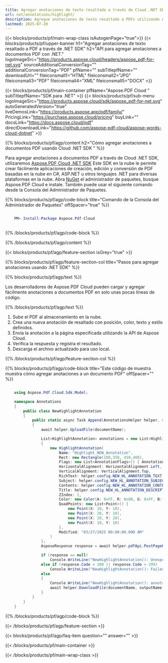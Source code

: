 ```yaml
---
title: Agregar anotaciones de texto resaltado a través de Cloud .NET SDK
url: net/annotations/highlight/
description: Agregue anotaciones de texto resaltado a PDFs utilizando Aspose.PDF Cloud SDK para .NET.
lastmod: 2025-07-20
---
```


{{< blocks/products/pf/main-wrap-class isAutogenPage="true">}}
{{< blocks/products/pf/upper-banner h1="Agregar anotaciones de texto resaltado a PDF a través de .NET SDK" h2="API para agregar anotaciones a documentos PDF con .NET." logoImageSrc="https://products.aspose.cloud/headers/aspose_pdf-for-net.svg" sourceAdditionalConversionTag="" additionalConversionTag="PDF" pfName="" subTitlepfName="" downloadUrl="" fileiconsmall1="HTML" fileiconsmall2="JPG" fileiconsmall3="PDF" fileiconsmall4="XML" fileiconsmall5="DOCX" >}}

{{< blocks/products/pf/main-container pfName="Aspose.PDF Cloud " subTitlepfName="SDK para .NET" >}}
{{< blocks/products/pf/sub-menu logoImageSrc="https://products.aspose.cloud/sdk/aspose_pdf-for-net.svg"
autoGeneratedVersion="true"
liveDemosLink="https://products.aspose.app/pdf/family/" PricingLink="https://purchase.aspose.cloud/pricing" buyLink="" docsLink="https://docs.aspose.cloud/pdf"  directDownloadLink="https://github.com/aspose-pdf-cloud/aspose-words-cloud-dotnet" >}}

{{% blocks/products/pf/agp/content h2="Cómo agregar anotaciones a documentos PDF usando Cloud .NET SDK " %}}

Para agregar anotaciones a documentos PDF a través de Cloud .NET SDK, utilizaremos
[Aspose.PDF Cloud .NET SDK](https://products.aspose.cloud/pdf/net/)
Este SDK en la nube le permite crear fácilmente aplicaciones de creación, edición y conversión de PDF basadas en la nube en C#, ASP.NET u otros lenguajes .NET para diversas plataformas en la nube. Abra
[NuGet](https://www.nuget.org/packages/Aspose.Pdf-Cloud)
el administrador de paquetes, busque
Aspose.PDF Cloud
e instale. También puede usar el siguiente comando desde la Consola del Administrador de Paquetes.

{{% blocks/products/pf/agp/code-block title="Comando de la Consola del Administrador de Paquetes" offSpacer="true" %}}

```powershell

    PM> Install-Package Aspose.Pdf-Cloud
     
```

{{% /blocks/products/pf/agp/code-block %}}

{{% /blocks/products/pf/agp/content %}}

{{< blocks/products/pf/agp/feature-section isGrey="true" >}}

{{% blocks/products/pf/agp/feature-section-col title="Pasos para agregar anotaciones usando .NET SDK" %}}

{{% blocks/products/pf/agp/text %}}

Los desarrolladores de Aspose.PDF Cloud pueden cargar y agregar fácilmente anotaciones a documentos PDF en solo unas pocas líneas de código.

{{% /blocks/products/pf/agp/text %}}

1. Sube el PDF al almacenamiento en la nube.
1. Crea una nueva anotación de resaltado con posición, color, texto y estilo definidos.
1. Envía la anotación a la página especificada utilizando la API de Aspose Cloud.
1. Verifica la respuesta y registra el resultado.
1. Descarga el archivo actualizado para uso local.

{{% /blocks/products/pf/agp/feature-section-col %}}

{{% blocks/products/pf/agp/code-block title="Este código de muestra muestra cómo agregar anotaciones a un documento PDF" offSpacer="" %}}

```cs

    using Aspose.Pdf.Cloud.Sdk.Model;

    namespace Annotations
    {
        public class NewHighlightAnnotation
        {
            public static async Task Append(AnnotationsHelper helper, string documentName, int pageNumber, string outputName, string remoteFolder)
            {
                await helper.UploadFile(documentName);

                List<HighlightAnnotation> annotations = new List<HighlightAnnotation>
                {
                    new HighlightAnnotation(
                        Name: "Highlight_NEW_Annotation",
                        Rect: new Rectangle(100,350, 450,400),
                        Flags: new List<AnnotationFlags>() { AnnotationFlags.Default },
                        HorizontalAlignment: HorizontalAlignment.Left,
                        VerticalAlignment: VerticalAlignment.Top,
                        RichText: helper.config.NEW_HL_ANNOTATION_TEXT,
                        Subject: helper.config.NEW_HL_ANNOTATION_SUBJECT,
                        Contents: helper.config.NEW_HL_ANNOTATION_CONTENTS,
                        Title: helper.config.NEW_HL_ANNOTATION_DESCRIPTION,
                        ZIndex: 1,
                        Color: new Color(A: 0xFF, R: 0x00, G: 0xFF, B: 0x00),
                        QuadPoints: new List<Point>() {
                            new Point(X: 10, Y: 10),
                            new Point(X: 20, Y: 10),
                            new Point(X: 10, Y: 20),
                            new Point(X: 10, Y: 10)
                        },
                        Modified: "03/27/2025 00:00:00.000 AM"
                    )
                };
                AsposeResponse response = await helper.pdfApi.PostPageHighlightAnnotationsAsync(documentName, pageNumber, annotations, folder: remoteFolder);

                if (response == null)
                    Console.WriteLine("NewHighlightAnnotation(): Unexpected error!");
                else if (response.Code < 200 || response.Code > 299)
                    Console.WriteLine("NewHighlightAnnotation(): Failed to append highlight annotation to the document.");
                else
                {
                    Console.WriteLine("NewHighlightAnnotation(): annotations '{0}' added to the document '{1}.", helper.config.NEW_HL_ANNOTATION_TEXT, documentName);
                    await helper.DownloadFile(documentName, outputName, "add_highlight_annotation_");
                }
            }
        }
    }
```

{{% /blocks/products/pf/agp/code-block %}}

{{< /blocks/products/pf/agp/feature-section >}}

{{< blocks/products/pf/agp/faq-item question="" answer="" >}}

{{< /blocks/products/pf/main-container >}}

{{< /blocks/products/pf/main-wrap-class >}}

